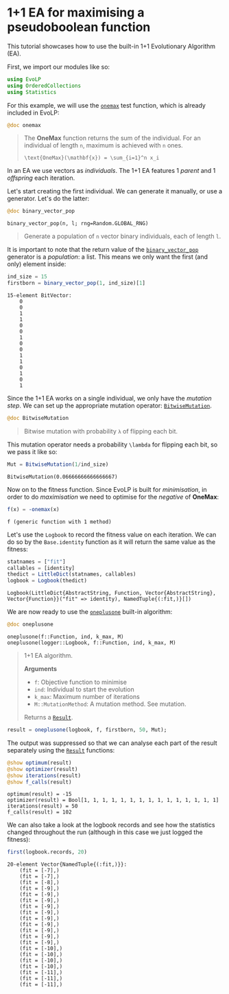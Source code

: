 # 1+1 EA for maximising a pseudoboolean function

This tutorial showcases how to use the built-in 1+1 Evolutionary Algorithm (EA).

First, we import our modules like so:

```julia
using EvoLP
using OrderedCollections
using Statistics
```

For this example, we will use the [`onemax`](@ref) test function, which is already included in EvoLP:

```julia
@doc onemax
```

> The **OneMax** function returns the sum of the individual. For an individual of length ``n``, maximum is achieved with ``n`` ones.
>
> ``\text{OneMax}(\mathbf{x}) = \sum_{i=1}^n x_i``

In an EA we use vectors as _individuals_. The 1+1 EA features 1 _parent_ and 1 _offspring_ each iteration.

Let's start creating the first individual. We can generate it manually, or use a generator. Let's do the latter:

```julia
@doc binary_vector_pop
```

```text
binary_vector_pop(n, l; rng=Random.GLOBAL_RNG)
```

> Generate a population of `n` vector binary individuals, each of length `l`.

It is important to note that the return value of the [`binary_vector_pop`](@ref) generator is a  _population_:  a list. This means we only want the first (and only) element inside:

```julia
ind_size = 15
firstborn = binary_vector_pop(1, ind_size)[1]
```

```text
15-element BitVector:
    0
    0
    1
    1
    0
    0
    1
    0
    0
    1
    1
    0
    1
    0
    1
```

Since the 1+1 EA works on a single individual, we only have the _mutation step_. We can set up the appropriate mutation operator: [`BitwiseMutation`](@ref).

```julia
@doc BitwiseMutation
```

> Bitwise mutation with probability `λ` of flipping each bit.

This mutation operator needs a probability ``\lambda`` for flipping each bit, so we pass it like so:

```julia
Mut = BitwiseMutation(1/ind_size)
```

```text
BitwiseMutation(0.06666666666666667)
```

Now on to the fitness function. Since EvoLP is built for _minimisation_, in order to do _maximisation_ we need to optimise for the _negative_ of **OneMax**:

```julia
f(x) = -onemax(x)
```

```text
f (generic function with 1 method)
```

Let's use the `Logbook` to record the fitness value on each iteration. We can do so by the `Base.identity` function as it will return the same value as the fitness:

```julia
statnames = ["fit"]
callables = [identity]
thedict = LittleDict(statnames, callables)
logbook = Logbook(thedict)
```

```text
Logbook(LittleDict{AbstractString, Function, Vector{AbstractString}, Vector{Function}}("fit" => identity), NamedTuple{(:fit,)}[])
```

We are now ready to use the [`oneplusone`](@ref) built-in algorithm:

```julia
@doc oneplusone
```

```text
oneplusone(f::Function, ind, k_max, M)
oneplusone(logger::Logbook, f::Function, ind, k_max, M)
```

> 1+1 EA algorithm.
>
> **Arguments**
>
> - `f`: Objective function to minimise
> - `ind`: Individual to start the evolution
> - `k_max`: Maximum number of iterations
> - `M::MutationMethod`: A mutation method. See mutation.
>
> Returns a [`Result`](@ref).

```julia
result = oneplusone(logbook, f, firstborn, 50, Mut);
```

The output was suppressed so that we can analyse each part of the result separately using the [`Result`](@ref) functions:

```julia
@show optimum(result)
@show optimizer(result)
@show iterations(result)
@show f_calls(result)
```

```text
optimum(result) = -15
optimizer(result) = Bool[1, 1, 1, 1, 1, 1, 1, 1, 1, 1, 1, 1, 1, 1, 1]
iterations(result) = 50
f_calls(result) = 102
```

We can also take a look at the logbook records and see how the statistics changed throughout the run (although in this case we just logged the fitness):

```julia
first(logbook.records, 20)
```

```text
20-element Vector{NamedTuple{(:fit,)}}:
    (fit = [-7],)
    (fit = [-7],)
    (fit = [-8],)
    (fit = [-9],)
    (fit = [-9],)
    (fit = [-9],)
    (fit = [-9],)
    (fit = [-9],)
    (fit = [-9],)
    (fit = [-9],)
    (fit = [-9],)
    (fit = [-9],)
    (fit = [-9],)
    (fit = [-10],)
    (fit = [-10],)
    (fit = [-10],)
    (fit = [-10],)
    (fit = [-11],)
    (fit = [-11],)
    (fit = [-11],)
```
